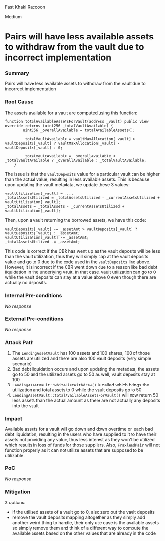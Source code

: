 Fast Khaki Raccoon

Medium

# Pairs will have less available assets to withdraw from the vault due to incorrect implementation

### Summary

Pairs will have less available assets to withdraw from the vault due to incorrect implementation

### Root Cause

The assets available for a vault are computed using this function:
```solidity
function totalAvailableAssetsForVault(address _vault) public view override returns (uint256 _totalVaultAvailable) {
        uint256 _overallAvailable = totalAvailableAssets();

        _totalVaultAvailable = vaultMaxAllocation[_vault] > vaultDeposits[_vault] ? vaultMaxAllocation[_vault] - vaultDeposits[_vault] : 0;

        _totalVaultAvailable = _overallAvailable < _totalVaultAvailable ? _overallAvailable : _totalVaultAvailable;
    }
```
The issue is that the `vaultDeposits` value for a particular vault can be higher than the actual value, resulting in less available assets. This is because upon updating the vault metadata, we update these 3 values:
```solidity
vaultUtilization[_vault] = ...;
_totalAssetsUtilized = _totalAssetsUtilized - _currentAssetsUtilized + vaultUtilization[_vault];
_totalAssets = _totalAssets - _currentAssetsUtilized + vaultUtilization[_vault];
```
Then, upon a vault returning the borrowed assets, we have this code:
```solidity
vaultDeposits[_vault] -= _assetAmt > vaultDeposits[_vault] ? vaultDeposits[_vault] : _assetAmt;
vaultUtilization[_vault] -= _assetAmt;
_totalAssetsUtilized -= _assetAmt;
```
This code is correct if the CBR has went up as the vault deposits will be less than the vault utilization, thus they will simply cap at the vault deposits value and go to 0 due to the code used in the `vaultDeposits` line above. However, it is incorrect if the CBR went down due to a reason like bad debt liquidation in the underlying vault. In that case, vault utilization can go to 0 while the vault deposits can stay at a value above 0 even though there are actually no deposits.

### Internal Pre-conditions

_No response_

### External Pre-conditions

_No response_

### Attack Path

1. The `LendingAssetVault` has 100 assets and 100 shares, 100 of those assets are utilized and there are also 100 vault deposits (very simple scenario)
2. Bad debt liquidation occurs and upon updating the metadata, the assets go to 50 and the utilized assets go to 50 as well, vault deposits stay at 100
3. `LendingAssetVault::whitelistWithdraw()` is called which brings the utilization and total assets to 0 while the vault deposits go to 50
4. `LendingAssetVault::totalAvailableAssetsForVault()` will now return 50 less assets than the actual amount as there are not actually any deposits into the vault

### Impact

Available assets for a vault will go down and down overtime on each bad debt liquidation, resulting in the users who have supplied to it to have their assets not providing any value, thus less interest as they won't be utilized which results in loss of funds for those suppliers. Also, `FraxlendPair` will not function properly as it can not utilize assets that are supposed to be utilizable.

### PoC

_No response_

### Mitigation

2 options:
- if the utilized assets of a vault go to 0, also zero out the vault deposits
- remove the vault deposits mapping altogether as they simply add another weird thing to handle, their only use case is the available assets so simply remove them and think of a different way to compute the available assets based on the other values that are already in the code